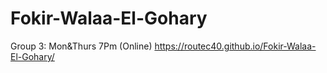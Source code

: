 # Fokir-Walaa-El-Gohary

Group 3: Mon&Thurs 7Pm (Online)					https://routec40.github.io/Fokir-Walaa-El-Gohary/
